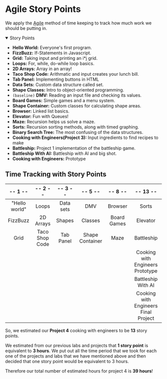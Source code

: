 # Agile Story Points
We apply the [Agile](https://en.wikipedia.org/wiki/Agile_software_development) method of time keeping to track how much work we should be putting in.

<details open>
<summary>Story Points</summary>

- **Hello World:** Everyone's first program.
- **FizzBuzz:** If-Statements in Javascript.
- **Grid:** Taking input and printing an i*j grid.
- **Loops:** For, while, do-while loop basics.
- **2D Arrays:** Array in an array!
- **Taco Shop Code:** Arithmatic and input creates your lunch bill.
- **Tab Panel:** Implementing buttons in HTML
- **Data Sets:** Custom data structure called set.
- **Shape Classes:** Intro to object-oriented programming.
- `(baseline)` **DMV:** Reading an input file and checking its values.
- **Board Games:** Simple games and a menu system.
- **Shape Container:** Custom classes for calculating shape areas.
- **Browser:** Linked list basics.
- **Elevator:** Fun with Queues!
- **Maze:** Recursion helps us solve a maze.
- **Sorts:** Recursion sorting methods, along with timed graphing.
- **Binary Search Tree:** The most confusing of the data structures.
- **Cooking with Engineers(Project 3):** Input ingredients to find recipes to make
- **Battleship:** Project 1 implementation of the battleship game.
- **Battleship With AI:** Battleship with AI and big shot.
- **Cooking with Engineers:** Prototype


</details>

## Time Tracking with Story Points

| -- 1 -- | -- 2 -- | -- 3 -- | -- 5 -- | -- 8 -- | -- 13 -- |
| :--: | :--: | :--: | :--: | :--: | :--: |
| "Hello world"	| Loops	| Data sets	| DMV | Browser |	Sorts |
| FizzBuzz | 2D Arrays | Shapes | Classes | Board Games | Elevator | Binary Search Tree |
| Grid | Taco Shop Code | Tab Panel | Shape Container | Maze | Battleship | 
|  |  |  |  |  | Cooking with Engineers Prototype |
|  |  |  |  |  | Battleship With AI | 
|  |  |  |  |  | Cooking with Engineers Final Project | 



So, we estimated our **Project 4** cooking with engineers to be **13** story points.

We estimated from our previous labs and projects that **1 story point** is equivalent to **3 hours**. We put out all the time period that we took for each one of the projects and labs that we have mentioned above and then decided that one story point would be equivalent to 3 hours.

Therefore our total number of estimated hours for project 4 is **39 hours**!

